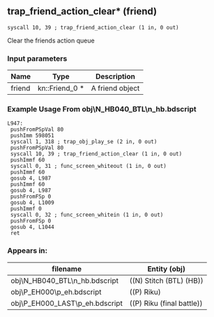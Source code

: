 ## trap_friend_action_clear* (friend)

`syscall 10, 39 ; trap_friend_action_clear (1 in, 0 out)`

Clear the friends action queue

### Input parameters
| Name | Type | Description
|------|------|------------
| friend   | kn::Friend_0 *   | A friend object


### Example Usage From obj\N_HB040_BTL\n_hb.bdscript
```plaintext
L947:
 pushFromPSpVal 80
 pushImm 598051
 syscall 1, 318 ; trap_obj_play_se (2 in, 0 out)
 pushFromPSpVal 80
 syscall 10, 39 ; trap_friend_action_clear (1 in, 0 out)
 pushImmf 60
 syscall 0, 31 ; func_screen_whiteout (1 in, 0 out)
 pushImmf 60
 gosub 4, L987
 pushImmf 60
 gosub 4, L987
 pushFromFSp 0
 gosub 4, L1009
 pushImmf 0
 syscall 0, 32 ; func_screen_whitein (1 in, 0 out)
 pushFromFSp 0
 gosub 4, L1044
 ret
```


### Appears in:
| filename | Entity (obj)
|----------|-------------
| obj\N_HB040_BTL\n_hb.bdscript       | ((N) Stitch (BTL) (HB))          
| obj\P_EH000\p_eh.bdscript       | ((P) Riku)          
| obj\P_EH000_LAST\p_eh.bdscript       | ((P) Riku (final battle))          



